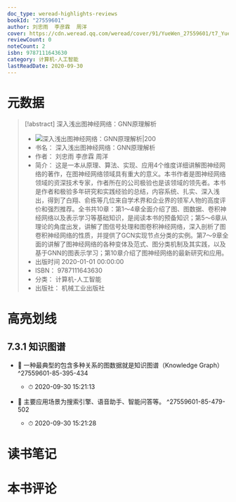 ```yaml
---
doc_type: weread-highlights-reviews
bookId: "27559601"
author: 刘忠雨  李彦霖  周洋
cover: https://cdn.weread.qq.com/weread/cover/91/YueWen_27559601/t7_YueWen_27559601.jpg
reviewCount: 0
noteCount: 2
isbn: 9787111643630
category: 计算机-人工智能
lastReadDate: 2020-09-30
---
```

# 元数据
> [!abstract] 深入浅出图神经网络：GNN原理解析
> - ![ 深入浅出图神经网络：GNN原理解析|200](https://cdn.weread.qq.com/weread/cover/91/YueWen_27559601/t7_YueWen_27559601.jpg)
> - 书名： 深入浅出图神经网络：GNN原理解析
> - 作者： 刘忠雨  李彦霖  周洋
> - 简介： 这是一本从原理、算法、实现、应用4个维度详细讲解图神经网络的著作，在图神经网络领域具有重大的意义。本书作者是图神经网络领域的资深技术专家，作者所在的公司极验也是该领域的领先者。本书是作者和极验多年研究和实践经验的总结，内容系统、扎实、深入浅出，得到了白翔、俞栋等几位来自学术界和企业界的领军人物的高度评价和强烈推荐。全书共10章：第1～4章全面介绍了图、图数据、卷积神经网络以及表示学习等基础知识，是阅读本书的预备知识；第5～6章从理论的角度出发，讲解了图信号处理和图卷积神经网络，深入剖析了图卷积神经网络的性质，并提供了GCN实现节点分类的实例。第7～9章全面的讲解了图神经网络的各种变体及范式、图分类机制及其实践，以及基于GNN的图表示学习；第10章介绍了图神经网络的最新研究和应用。
> - 出版时间 2020-01-01 00:00:00
> - ISBN： 9787111643630
> - 分类： 计算机-人工智能
> - 出版社： 机械工业出版社

# 高亮划线

## 7.3.1 知识图谱


- 📌 一种最典型的包含多种关系的图数据就是知识图谱（Knowledge Graph） ^27559601-85-395-434
    - ⏱ 2020-09-30 15:21:13 

- 📌 主要应用场景为搜索引擎、语音助手、智能问答等。 ^27559601-85-479-502
    - ⏱ 2020-09-30 15:21:28 
# 读书笔记

# 本书评论
